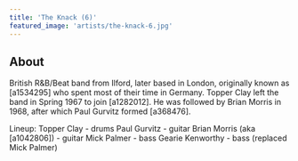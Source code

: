 ```yaml
---
title: 'The Knack (6)'
featured_image: 'artists/the-knack-6.jpg'
---
```


## About

British R&B/Beat band from Ilford, later based in London, originally known as [a1534295] who spent most of their time in Germany.  Topper Clay left the band in Spring 1967 to join [a1282012]. He was followed by Brian Morris in 1968, after which Paul Gurvitz formed [a368476].

Lineup:
Topper Clay - drums
Paul Gurvitz - guitar
Brian Morris (aka [a1042806]) - guitar
Mick Palmer - bass
Gearie Kenworthy - bass (replaced Mick Palmer)

